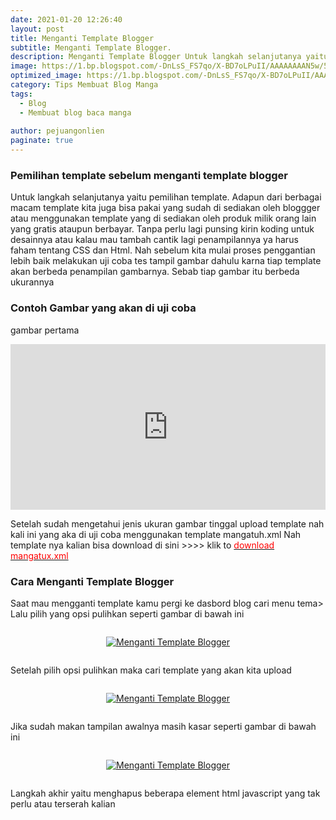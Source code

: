 ```yaml
---
date: 2021-01-20 12:26:40
layout: post
title: Menganti Template Blogger
subtitle: Menganti Template Blogger.
description: Menganti Template Blogger Untuk langkah selanjutanya yaitu pemilihan template. Adapun dari berbagai macam template kita juga bisa pakai yang sudah .
image: https://1.bp.blogspot.com/-DnLsS_FS7qo/X-BD7oLPuII/AAAAAAAAN5w/56C7De6-j8QG1Y5SXpiMf9B2ivT7gNOcACLcBGAsYHQ/s897/template.png
optimized_image: https://1.bp.blogspot.com/-DnLsS_FS7qo/X-BD7oLPuII/AAAAAAAAN5w/56C7De6-j8QG1Y5SXpiMf9B2ivT7gNOcACLcBGAsYHQ/s897/template.png
category: Tips Membuat Blog Manga
tags:
  - Blog
  - Membuat blog baca manga
  
author: pejuangonlien
paginate: true
---
```



<h3>Pemilihan template sebelum menganti template blogger</h3>
<p>Untuk langkah selanjutanya yaitu pemilihan template. Adapun dari berbagai macam template kita juga bisa pakai yang sudah di sediakan oleh bloggger atau menggunakan template yang di sediakan oleh produk milik orang lain yang gratis ataupun berbayar. Tanpa perlu lagi punsing kirin koding untuk desainnya atau kalau mau tambah cantik lagi penampilannya ya harus faham tentang CSS dan Html. Nah sebelum kita mulai proses penggantian lebih baik melakukan uji coba tes tampil gambar dahulu karna tiap template akan berbeda penampilan gambarnya. Sebab tiap gambar itu berbeda ukurannya </p>

<h3>Contoh Gambar yang akan di uji coba</h3>
<p>gambar pertama</p>
<p><iframe allowfullscreen="true" allowtransparency="true" frameborder="no" height="265" loading="lazy" scrolling="no" src="https://codepen.io/postkomik/embed/wvWZPpR?height=265&amp;theme-id=dark&amp;default-tab=html,result" style="width: 100%;" title="gambar">
  See the Pen <a href='https://codepen.io/postkomik/pen/wvWZPpR'>gambar</a> by Postkomik
  (<a href='https://codepen.io/postkomik'>@postkomik</a>) on <a href='https://codepen.io'>CodePen</a>.
</iframe></p><div>Setelah sudah mengetahui jenis ukuran gambar tinggal upload template nah kali ini yang aka di uji coba menggunakan template mangatuh.xml Nah template nya kalian bisa download di sini &gt;&gt;&gt;&gt; klik to <a href="https://drive.google.com/file/d/1L62ltQG0ay0hdQMymaYM-qE77pYNtQ_f/view?usp=sharing" target="_blank"><span style="color: red;">download mangatux.xml</span></a></div>

<h3>Cara Menganti Template Blogger </h3>
<p>Saat mau mengganti template kamu pergi ke dasbord blog cari menu tema&gt; Lalu pilih yang opsi pulihkan seperti gambar di bawah ini</p>

<div class="separator" style="clear: both;"><a href="https://1.bp.blogspot.com/-DzBbkAb0H2E/X7KLOR6sV-I/AAAAAAAANj4/iCiAFEKnAZUjyC7NNiDoFjNUQy4Gc7_BwCLcBGAsYHQ/s0/tema1.png" style="display: block; padding: 1em 0px; text-align: center;"><img alt="Menganti Template Blogger" border="0" data-original-height="539" data-original-width="1158" src="https://1.bp.blogspot.com/-DzBbkAb0H2E/X7KLOR6sV-I/AAAAAAAANj4/iCiAFEKnAZUjyC7NNiDoFjNUQy4Gc7_BwCLcBGAsYHQ/s16000/tema1.png" title="Menganti Template Blogger" /></a></div>

<p>Setelah pilih opsi pulihkan maka cari template yang akan kita upload </p>

<div class="separator" style="clear: both;"><a href="https://1.bp.blogspot.com/-Ligz1Np0SCI/X7KLbZueI6I/AAAAAAAANj8/-dwjJczVA_gIUVXTnl_azv2wqbDvJZ2UgCLcBGAsYHQ/s0/tema%2B2.png" style="display: block; padding: 1em 0px; text-align: center;"><img alt="Menganti Template Blogger" border="0" data-original-height="614" data-original-width="964" src="https://1.bp.blogspot.com/-Ligz1Np0SCI/X7KLbZueI6I/AAAAAAAANj8/-dwjJczVA_gIUVXTnl_azv2wqbDvJZ2UgCLcBGAsYHQ/s16000/tema%2B2.png" title="Menganti Template Blogger" /></a></div>
<p>Jika sudah makan tampilan awalnya masih kasar seperti gambar di bawah ini</p>

<div class="separator" style="clear: both;"><a href="https://1.bp.blogspot.com/-Seh8rSsmH7M/X7KLmz_gIPI/AAAAAAAANkE/4CbbNTz3ccIV5H_OrqOnKsoHtoKyb07-wCLcBGAsYHQ/s0/tema%2B3.png" style="display: block; padding: 1em 0px; text-align: center;"><img alt="Menganti Template Blogger" border="0" data-original-height="537" data-original-width="1141" src="https://1.bp.blogspot.com/-Seh8rSsmH7M/X7KLmz_gIPI/AAAAAAAANkE/4CbbNTz3ccIV5H_OrqOnKsoHtoKyb07-wCLcBGAsYHQ/s16000/tema%2B3.png" title="Menganti Template Blogger" /></a></div>
<p>Langkah akhir yaitu menghapus beberapa element html javascript yang tak perlu atau terserah kalian</p>